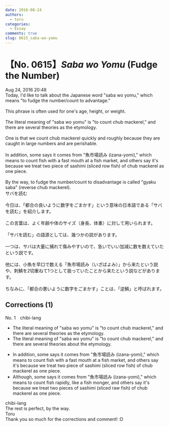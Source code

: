 ```yaml
---
date: 2016-08-24
authors:
  - toru
categories:
  - Essay
comments: true
slug: 0615_saba-wo-yomu
---
```


# 【No. 0615】<strong><em>Saba wo Yomu</strong></em> (Fudge the Number)
<div class="date">Aug 24, 2016 20:48</div>
<div id="post"><div id="body_show_ori">
Today, I'd like to talk about the Japanese word "saba wo yomu," which means "to fudge the number/count to advantage."<br/><br/>This phrase is often used for one's age, height, or weight.<br/><br/>The literal meaning of "saba wo yomu" is "to count chub mackerel," and there are several theories as the etymology.<br/><br/>One is that we count chub mackerel quickly and roughly because they are caught in large numbers and are perishable.<br/><br/>In addition, some says it comes from "魚市場読み (izana-yomi)," which means to count fish with a fast mouth at a fish market, and others say it's because we treat two piece of sashimi (sliced row fish) of chub mackerel as one piece.<br/><br/>By the way, to fudge the number/count to disadvantage is called "gyaku saba" (reverse chub mackerel).
</div></div>

<!-- more -->

<div id="post_ja"><div id="body_show_mo">
サバを読む<br/><br/>今日は、「都合の良いように数字をごまかす」という意味の日本語である「サバを読む」を紹介します。<br/><br/>この言葉は、よく年齢や体のサイズ（身長、体重）に対して用いられます。<br/><br/>「サバを読む」の語源としては、幾つかの説があります。<br/><br/>一つは、サバは大量に捕れて傷みやすいので、急いでいい加減に数を数えていたという説です。<br/><br/>他には、小魚を早口で数える「魚市場読み（いざばよみ）」から来たという説や、刺鯖を2切重ねて1つとして扱っていたことから来たという説などがあります。<br/><br/>ちなみに、「都合の悪いように数字をごまかす」ことは、「逆鯖」と呼ばれます。
</div></div>

## Corrections (1)
<div id="block"><div class="first_name"> No. 1　<span class="just_name">chibi-lang</span></div><div id="block2">
<ul class="correction_field">
<li class="incorrect">The literal meaning of "saba wo yomu" is "to count chub mackerel," and there are several theories as the etymology.</li>
<li class="corrected correct">
The literal meaning of "saba wo yomu" is "to count chub mackerel," and there are several theories <span class="f_red">about</span> the etymology.
</li>
</ul>
<ul class="correction_field">
<li class="incorrect">In addition, some says it comes from "魚市場読み (izana-yomi)," which means to count fish with a fast mouth at a fish market, and others say it's because we treat two piece of sashimi (sliced row fish) of chub mackerel as one piece.</li>
<li class="corrected correct">
<span class="f_red">Although</span>, some say<span class="sline">s</span> it comes from "魚市場読み (izana-yomi)," which means to count <span class="f_red">fish rapidly, like a fish monger</span>, and others say it's because we treat two piece<span class="f_red">s</span> of sashimi (sliced r<span class="f_red">a</span>w fish) of chub mackerel as one piece.
</li>
</ul>
</div><div class="name"><span class="just_name">chibi-lang</span><br>
The rest is perfect, by the way.
</div>
<div class="name"><span class="just_name">Toru</span><br>
Thank you so much for the corrections and comment! :D
</div>
</div>
